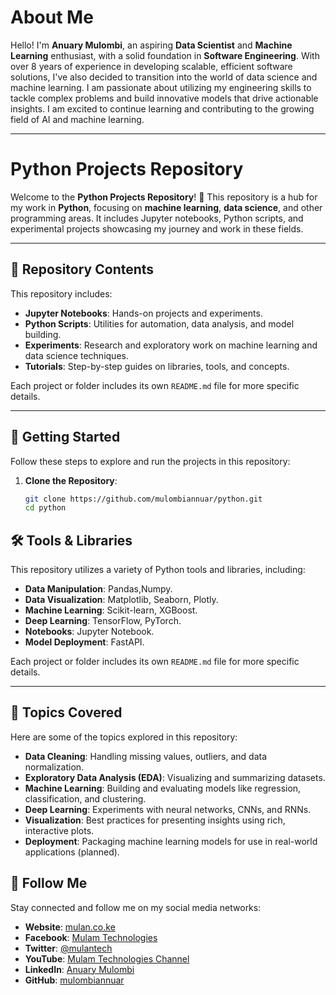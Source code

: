 # About Me

Hello! I'm **Anuary Mulombi**, an aspiring **Data Scientist** and **Machine Learning** enthusiast, with a solid foundation in **Software Engineering**. With over 8 years of experience in developing scalable, efficient software solutions, I've also decided to transition into the world of data science and machine learning. I am passionate about utilizing my engineering skills to tackle complex problems and build innovative models that drive actionable insights. I am excited to continue learning and contributing to the growing field of AI and machine learning.

---

# Python Projects Repository

Welcome to the **Python Projects Repository**! 🎉 This repository is a hub for my work in **Python**, focusing on **machine learning**, **data science**, and other programming areas. It includes Jupyter notebooks, Python scripts, and experimental projects showcasing my journey and work in these fields.

---

## 📂 Repository Contents

This repository includes:

- **Jupyter Notebooks**: Hands-on projects and experiments.
- **Python Scripts**: Utilities for automation, data analysis, and model building.
- **Experiments**: Research and exploratory work on machine learning and data science techniques.
- **Tutorials**: Step-by-step guides on libraries, tools, and concepts.

Each project or folder includes its own `README.md` file for more specific details.

---

## 🚀 Getting Started

Follow these steps to explore and run the projects in this repository:

1. **Clone the Repository**:
   ```bash
   git clone https://github.com/mulombiannuar/python.git
   cd python
   ```

## 🛠 Tools & Libraries

This repository utilizes a variety of Python tools and libraries, including:

- **Data Manipulation**: Pandas,Numpy.
- **Data Visualization**: Matplotlib, Seaborn, Plotly.
- **Machine Learning**: Scikit-learn, XGBoost.
- **Deep Learning**: TensorFlow, PyTorch.
- **Notebooks**: Jupyter Notebook.
- **Model Deployment**: FastAPI.

Each project or folder includes its own `README.md` file for more specific details.

---

## 🧠 Topics Covered

Here are some of the topics explored in this repository:

- **Data Cleaning**: Handling missing values, outliers, and data normalization.
- **Exploratory Data Analysis (EDA)**: Visualizing and summarizing datasets.
- **Machine Learning**: Building and evaluating models like regression, classification, and clustering.
- **Deep Learning**: Experiments with neural networks, CNNs, and RNNs.
- **Visualization**: Best practices for presenting insights using rich, interactive plots.
- **Deployment**: Packaging machine learning models for use in real-world applications (planned).

## 📱 Follow Me

Stay connected and follow me on my social media networks:

- **Website**: [mulan.co.ke](https://mulan.co.ke/)
- **Facebook**: [Mulam Technologies](https://www.facebook.com/mulantech)
- **Twitter**: [@mulantech](https://twitter.com/mulantech)
- **YouTube**: [Mulam Technologies Channel](https://www.youtube.com/channel/UCp0mCqz5l4HsUk3OEwm4S4Q)
- **LinkedIn**: [Anuary Mulombi](https://www.linkedin.com/in/mulombiannuar/)
- **GitHub**: [mulombiannuar](https://github.com/mulombiannuar)
